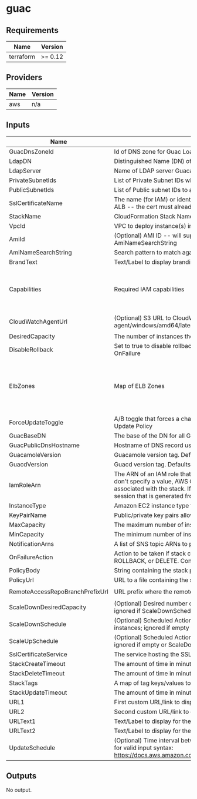# guac

<!-- BEGIN TFDOCS -->
## Requirements

| Name | Version |
|------|---------|
| terraform | >= 0.12 |

## Providers

| Name | Version |
|------|---------|
| aws | n/a |

## Inputs

| Name | Description | Type | Default | Required |
|------|-------------|------|---------|:--------:|
| GuacDnsZoneId | Id of DNS zone for Guac Load Balancer DNS Record | `string` | n/a | yes |
| LdapDN | Distinguished Name (DN) of the LDAP directory.  E.g. DC=domain,DC=com | `string` | n/a | yes |
| LdapServer | Name of LDAP server Guacamole will authenticate against.  E.g. domain.com | `string` | n/a | yes |
| PrivateSubnetIds | List of Private Subnet IDs where the Guacamole instances will run | `list(string)` | n/a | yes |
| PublicSubnetIds | List of Public subnet IDs to attach to the Application Load Balancer | `list(string)` | n/a | yes |
| SslCertificateName | The name (for IAM) or identifier (for ACM) of the SSL certificate to associate with the ALB -- the cert must already exist in the service | `string` | n/a | yes |
| StackName | CloudFormation Stack Name.  Must be less than 10 characters | `string` | n/a | yes |
| VpcId | VPC to deploy instance(s) into | `string` | n/a | yes |
| AmiId | (Optional) AMI ID -- will supersede Lambda-based AMI lookup using AmiNameSearchString | `string` | `""` | no |
| AmiNameSearchString | Search pattern to match against an AMI Name | `string` | `"amzn-ami-hvm-2018.03.*-x86_64-gp2"` | no |
| BrandText | Text/Label to display branding for the Guac Login page | `string` | `"Remote Access"` | no |
| Capabilities | Required IAM capabilities | `list(string)` | <pre>[<br>  "CAPABILITY_AUTO_EXPAND",<br>  "CAPABILITY_NAMED_IAM",<br>  "CAPABILITY_IAM"<br>]</pre> | no |
| CloudWatchAgentUrl | (Optional) S3 URL to CloudWatch Agent installer. Example: s3://amazoncloudwatch-agent/windows/amd64/latest/amazon-cloudwatch-agent.msi | `string` | `"s3://amazoncloudwatch-agent/amazon_linux/amd64/latest/amazon-cloudwatch-agent.rpm"` | no |
| DesiredCapacity | The number of instances the autoscale group will spin up initially | `string` | `"1"` | no |
| DisableRollback | Set to true to disable rollback of the stack if stack creation failed. Conflicts with OnFailure | `string` | `false` | no |
| ElbZones | Map of ELB Zones | `map(string)` | <pre>{<br>  "us-east-1": "Z35SXDOTRQ7X7K",<br>  "us-east-2": "Z3AADJGX6KTTL2",<br>  "us-west-1": "Z368ELLRRE2KJ0",<br>  "us-west-2": "Z1H1FL5HABSF5"<br>}</pre> | no |
| ForceUpdateToggle | A/B toggle that forces a change to a LaunchConfig property, triggering the AutoScale Update Policy | `string` | `"B"` | no |
| GuacBaseDN | The base of the DN for all Guacamole configurations. | `string` | `"CN=GuacConfigGroups"` | no |
| GuacPublicDnsHostname | Hostname of DNS record used to reach Guac Elb | `string` | `"guacamole"` | no |
| GuacamoleVersion | Guacamole version tag. Defaults to 1.0.0 | `string` | `"1.0.0"` | no |
| GuacdVersion | Guacd version tag. Defaults to 1.0.0 | `string` | `"1.0.0"` | no |
| IamRoleArn | The ARN of an IAM role that AWS CloudFormation assumes to create the stack. If you don't specify a value, AWS CloudFormation uses the role that was previously associated with the stack. If no role is available, AWS CloudFormation uses a temporary session that is generated from your user credentials | `string` | `""` | no |
| InstanceType | Amazon EC2 instance type for the Remote Desktop Session Instance | `string` | `"c5.large"` | no |
| KeyPairName | Public/private key pairs allow you to securely connect to your instance after it launches | `string` | `""` | no |
| MaxCapacity | The maximum number of instances for the autoscale group | `string` | `"1"` | no |
| MinCapacity | The minimum number of instances for the autoscale group | `string` | `"0"` | no |
| NotificationArns | A list of SNS topic ARNs to publish stack related events | `list(string)` | `[]` | no |
| OnFailureAction | Action to be taken if stack creation fails. This must be one of: DO\_NOTHING, ROLLBACK, or DELETE. Conflicts with DisableRollback | `string` | `"ROLLBACK"` | no |
| PolicyBody | String containing the stack policy body. Conflicts with PolicyUrl | `string` | `""` | no |
| PolicyUrl | URL to a file containing the stack policy. Conflicts with PolicyBody | `string` | `""` | no |
| RemoteAccessRepoBranchPrefixUrl | URL prefix where the remote access scripts can be retrieved | `string` | `"https://raw.githubusercontent.com/plus3it/terraform-aws-remote-access/master"` | no |
| ScaleDownDesiredCapacity | (Optional) Desired number of instances during the Scale Down Scheduled Action; ignored if ScaleDownSchedule is unset | `string` | `"1"` | no |
| ScaleDownSchedule | (Optional) Scheduled Action in cron-format (UTC) to scale down the number of instances; ignored if empty or ScaleUpSchedule is unset (E.g. '0 0 \* \* \*') | `string` | `""` | no |
| ScaleUpSchedule | (Optional) Scheduled Action in cron-format (UTC) to scale up to the Desired Capacity; ignored if empty or ScaleDownSchedule is unset (E.g. '0 10 \* \* Mon-Fri') | `string` | `""` | no |
| SslCertificateService | The service hosting the SSL certificate | `string` | `"ACM"` | no |
| StackCreateTimeout | The amount of time in minutes before the stack create fails | `string` | `"20"` | no |
| StackDeleteTimeout | The amount of time in minutes before the stack delete fails | `string` | `"20"` | no |
| StackTags | A map of tag keys/values to associate with this stack | `map(string)` | `{}` | no |
| StackUpdateTimeout | The amount of time in minutes before the stack update fails | `string` | `"20"` | no |
| URL1 | First custom URL/link to display on the Guac Login page | `string` | `"https://accounts.domain.com"` | no |
| URL2 | Second custom URL/link to display on the Guac Login page | `string` | `"https://redmine.domain.com"` | no |
| URLText1 | Text/Label to display for the First custom URL/link displayed on the Guac Login page | `string` | `"Account Services"` | no |
| URLText2 | Text/Label to display for the Second custom URL/link displayed on the Guac Login page | `string` | `"Redmine"` | no |
| UpdateSchedule | (Optional) Time interval between auto stack updates. Refer to the AWS documentation for valid input syntax: https://docs.aws.amazon.com/AmazonCloudWatch/latest/events/ScheduledEvents.html | `string` | `"cron(0 5 ? * Sun *)"` | no |

## Outputs

No output.

<!-- END TFDOCS -->
